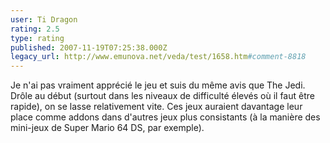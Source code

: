 ```yaml
---
user: Ti Dragon
rating: 2.5
type: rating
published: 2007-11-19T07:25:38.000Z
legacy_url: http://www.emunova.net/veda/test/1658.htm#comment-8818
---
```

Je n'ai pas vraiment apprécié le jeu et suis du même avis que The Jedi. Drôle au début (surtout dans les niveaux de difficulté élevés où il faut être rapide), on se lasse relativement vite. Ces jeux auraient davantage leur place comme addons dans d'autres jeux plus consistants (à la manière des mini-jeux de Super Mario 64 DS, par exemple).